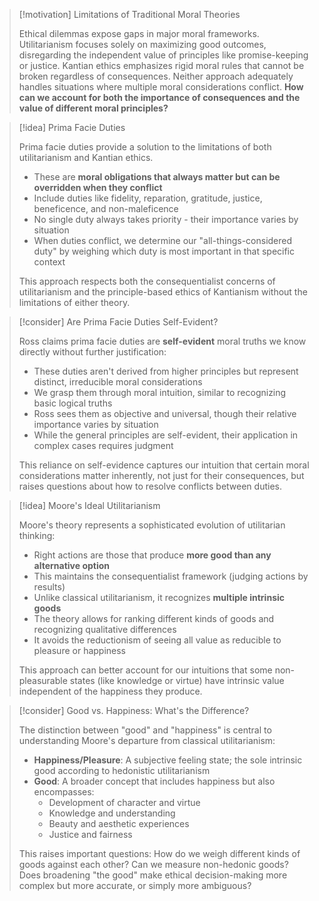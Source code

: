 > [!motivation] Limitations of Traditional Moral Theories
> 
> Ethical dilemmas expose gaps in major moral frameworks. Utilitarianism focuses solely on maximizing good outcomes, disregarding the independent value of principles like promise-keeping or justice. Kantian ethics emphasizes rigid moral rules that cannot be broken regardless of consequences. Neither approach adequately handles situations where multiple moral considerations conflict. **How can we account for both the importance of consequences and the value of different moral principles?**

> [!idea] Prima Facie Duties
> 
> Prima facie duties provide a solution to the limitations of both utilitarianism and Kantian ethics.
> 
> - These are **moral obligations that always matter but can be overridden when they conflict**
> - Include duties like fidelity, reparation, gratitude, justice, beneficence, and non-maleficence
> - No single duty always takes priority - their importance varies by situation
> - When duties conflict, we determine our "all-things-considered duty" by weighing which duty is most important in that specific context
> 
> This approach respects both the consequentialist concerns of utilitarianism and the principle-based ethics of Kantianism without the limitations of either theory.

> [!consider] Are Prima Facie Duties Self-Evident?
> 
> Ross claims prima facie duties are **self-evident** moral truths we know directly without further justification:
> 
> - These duties aren't derived from higher principles but represent distinct, irreducible moral considerations
> - We grasp them through moral intuition, similar to recognizing basic logical truths
> - Ross sees them as objective and universal, though their relative importance varies by situation
> - While the general principles are self-evident, their application in complex cases requires judgment
> 
> This reliance on self-evidence captures our intuition that certain moral considerations matter inherently, not just for their consequences, but raises questions about how to resolve conflicts between duties.

> [!idea] Moore's Ideal Utilitarianism
> 
> Moore's theory represents a sophisticated evolution of utilitarian thinking:
> 
> - Right actions are those that produce **more good than any alternative option**
> - This maintains the consequentialist framework (judging actions by results)
> - Unlike classical utilitarianism, it recognizes **multiple intrinsic goods**
> - The theory allows for ranking different kinds of goods and recognizing qualitative differences
> - It avoids the reductionism of seeing all value as reducible to pleasure or happiness
> 
> This approach can better account for our intuitions that some non-pleasurable states (like knowledge or virtue) have intrinsic value independent of the happiness they produce.

> [!consider] Good vs. Happiness: What's the Difference?
> 
> The distinction between "good" and "happiness" is central to understanding Moore's departure from classical utilitarianism:
> 
> - **Happiness/Pleasure**: A subjective feeling state; the sole intrinsic good according to hedonistic utilitarianism
> - **Good**: A broader concept that includes happiness but also encompasses:
>     - Development of character and virtue
>     - Knowledge and understanding
>     - Beauty and aesthetic experiences
>     - Justice and fairness
> 
> This raises important questions: How do we weigh different kinds of goods against each other? Can we measure non-hedonic goods? Does broadening "the good" make ethical decision-making more complex but more accurate, or simply more ambiguous?